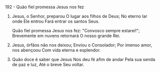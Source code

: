192 - Quão fiel promessa Jesus nos fez

1. Jesus, o Senhor, preparou
   O lugar aos filhos de Deus;
   No eterno lar onde Ele entrou
   Fará entrar os santos Seus.

   Quão fiel promessa Jesus nos fez:
   "Convosco sempre estarei!";
   Brevemente em nuvens retornará
   O nosso grande Rei.

2. Jesus, órfãos não nos deixou;
   Enviou o Consolador;
   Por imenso amor, nos abençoou
   Com vida eterna e esplendor.

3. Quão doce é saber que Jesus
   Nos deu fé afim de andar
   Pela sua senda de paz e luz,
   Até o breve Seu voltar.
